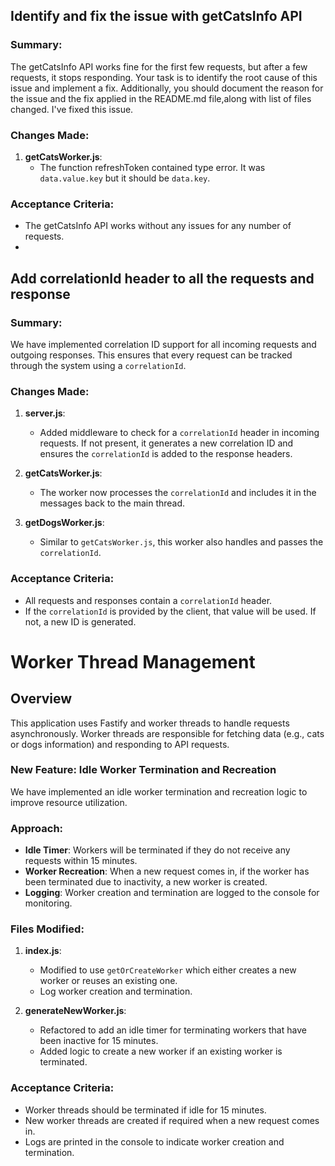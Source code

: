## Identify and fix the issue with getCatsInfo API

### Summary:
The getCatsInfo API works fine for the first few requests, but after a few requests, it stops responding. Your task is to identify the root cause of this issue and implement a fix. Additionally, you should document the reason for the issue and the fix applied in the README.md file,along with list of files changed. I've fixed this issue.

### Changes Made:

1. **getCatsWorker.js**:
   - The function refreshToken contained type error. It was `data.value.key` but it should be `data.key`.


### Acceptance Criteria:
- The getCatsInfo API works without any issues for any number of requests.
- 


## Add correlationId header to all the requests and response

### Summary:
We have implemented correlation ID support for all incoming requests and outgoing responses. This ensures that every request can be tracked through the system using a `correlationId`.

### Changes Made:

1. **server.js**:
   - Added middleware to check for a `correlationId` header in incoming requests. If not present, it generates a new correlation ID and ensures the `correlationId` is added to the response headers.

2. **getCatsWorker.js**:
   - The worker now processes the `correlationId` and includes it in the messages back to the main thread.

3. **getDogsWorker.js**:
   - Similar to `getCatsWorker.js`, this worker also handles and passes the `correlationId`.

### Acceptance Criteria:
- All requests and responses contain a `correlationId` header.
- If the `correlationId` is provided by the client, that value will be used. If not, a new ID is generated.

# Worker Thread Management

## Overview
This application uses Fastify and worker threads to handle requests asynchronously. Worker threads are responsible for fetching data (e.g., cats or dogs information) and responding to API requests.

### New Feature: Idle Worker Termination and Recreation
We have implemented an idle worker termination and recreation logic to improve resource utilization.

### Approach:
- **Idle Timer**: Workers will be terminated if they do not receive any requests within 15 minutes.
- **Worker Recreation**: When a new request comes in, if the worker has been terminated due to inactivity, a new worker is created.
- **Logging**: Worker creation and termination are logged to the console for monitoring.

### Files Modified:
1. **index.js**: 
   - Modified to use `getOrCreateWorker` which either creates a new worker or reuses an existing one.
   - Log worker creation and termination.
   
2. **generateNewWorker.js**: 
   - Refactored to add an idle timer for terminating workers that have been inactive for 15 minutes.
   - Added logic to create a new worker if an existing worker is terminated.

### Acceptance Criteria:
- Worker threads should be terminated if idle for 15 minutes.
- New worker threads are created if required when a new request comes in.
- Logs are printed in the console to indicate worker creation and termination.

